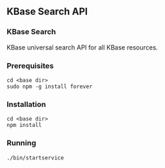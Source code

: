 ## KBase Search API

### KBase Search

KBase universal search API for all KBase resources.

### Prerequisites

    cd <base dir>
    sudo npm -g install forever

### Installation

    cd <base dir>
    npm install 

### Running

    ./bin/startservice


